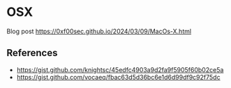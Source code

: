 # OSX

Blog post https://0xf00sec.github.io/2024/03/09/MacOs-X.html

## References 
 - https://gist.github.com/knightsc/45edfc4903a9d2fa9f5905f60b02ce5a
 - https://gist.github.com/vocaeq/fbac63d5d36bc6e1d6d99df9c92f75dc
